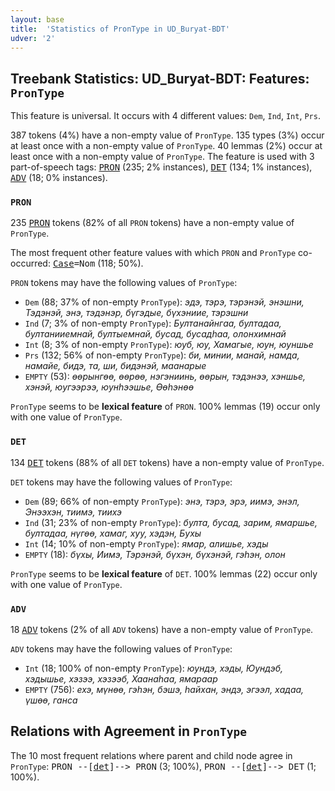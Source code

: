 ```yaml
---
layout: base
title:  'Statistics of PronType in UD_Buryat-BDT'
udver: '2'
---
```


## Treebank Statistics: UD_Buryat-BDT: Features: `PronType`

This feature is universal.
It occurs with 4 different values: `Dem`, `Ind`, `Int`, `Prs`.

387 tokens (4%) have a non-empty value of `PronType`.
135 types (3%) occur at least once with a non-empty value of `PronType`.
40 lemmas (2%) occur at least once with a non-empty value of `PronType`.
The feature is used with 3 part-of-speech tags: <tt><a href="bxr_bdt-pos-PRON.html">PRON</a></tt> (235; 2% instances), <tt><a href="bxr_bdt-pos-DET.html">DET</a></tt> (134; 1% instances), <tt><a href="bxr_bdt-pos-ADV.html">ADV</a></tt> (18; 0% instances).

### `PRON`

235 <tt><a href="bxr_bdt-pos-PRON.html">PRON</a></tt> tokens (82% of all `PRON` tokens) have a non-empty value of `PronType`.

The most frequent other feature values with which `PRON` and `PronType` co-occurred: <tt><a href="bxr_bdt-feat-Case.html">Case</a></tt><tt>=Nom</tt> (118; 50%).

`PRON` tokens may have the following values of `PronType`:

* `Dem` (88; 37% of non-empty `PronType`): <em>эдэ, тэрэ, тэрэнэй, энэшни, Тэдэнэй, энэ, тэдэнэр, бүгэдые, бүхэниие, тэрэшни</em>
* `Ind` (7; 3% of non-empty `PronType`): <em>Бултанайнгаа, бултадаа, бултанииемнай, бултыемнай, бусад, бусадһаа, олонхимнай</em>
* `Int` (8; 3% of non-empty `PronType`): <em>юуб, юу, Хамагые, юун, юуншье</em>
* `Prs` (132; 56% of non-empty `PronType`): <em>би, минии, манай, намда, намайе, бидэ, та, ши, бидэнэй, маанарые</em>
* `EMPTY` (53): <em>өөрынгөө, өөрөө, нэгэниинь, өөрын, тэдэнээ, хэншье, хэнэй, юугээрээ, юунһээшье, Өөһэнөө</em>

`PronType` seems to be **lexical feature** of `PRON`. 100% lemmas (19) occur only with one value of `PronType`.

### `DET`

134 <tt><a href="bxr_bdt-pos-DET.html">DET</a></tt> tokens (88% of all `DET` tokens) have a non-empty value of `PronType`.

`DET` tokens may have the following values of `PronType`:

* `Dem` (89; 66% of non-empty `PronType`): <em>энэ, тэрэ, эрэ, иимэ, энэл, Энээхэн, тиимэ, тиихэ</em>
* `Ind` (31; 23% of non-empty `PronType`): <em>булта, бусад, зарим, ямаршье, бултадаа, нүгөө, хамаг, хуу, хэдэн, Бухы</em>
* `Int` (14; 10% of non-empty `PronType`): <em>ямар, алишье, хэды</em>
* `EMPTY` (18): <em>бүхы, Иимэ, Тэрэнэй, бүхэн, бүхэнэй, гэһэн, олон</em>

`PronType` seems to be **lexical feature** of `DET`. 100% lemmas (22) occur only with one value of `PronType`.

### `ADV`

18 <tt><a href="bxr_bdt-pos-ADV.html">ADV</a></tt> tokens (2% of all `ADV` tokens) have a non-empty value of `PronType`.

`ADV` tokens may have the following values of `PronType`:

* `Int` (18; 100% of non-empty `PronType`): <em>юундэ, хэды, Юундэб, хэдышье, хэзээ, хэзээб, Хаанаһаа, ямараар</em>
* `EMPTY` (756): <em>ехэ, мүнөө, гэһэн, бэшэ, һайхан, эндэ, эгээл, хадаа, үшөө, ганса</em>

## Relations with Agreement in `PronType`

The 10 most frequent relations where parent and child node agree in `PronType`:
<tt>PRON --[<tt><a href="bxr_bdt-dep-det.html">det</a></tt>]--> PRON</tt> (3; 100%),
<tt>PRON --[<tt><a href="bxr_bdt-dep-det.html">det</a></tt>]--> DET</tt> (1; 100%).

